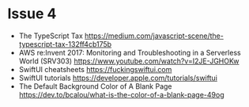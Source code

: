 # Issue 4

- The TypeScript Tax https://medium.com/javascript-scene/the-typescript-tax-132ff4cb175b
- AWS re:Invent 2017: Monitoring and Troubleshooting in a Serverless World (SRV303) https://www.youtube.com/watch?v=I2JE-JGHOKw
- SwiftUI cheatsheets https://fuckingswiftui.com
- SwiftUI tutorials https://developer.apple.com/tutorials/swiftui
- The Default Background Color of A Blank Page https://dev.to/bcalou/what-is-the-color-of-a-blank-page-49og
